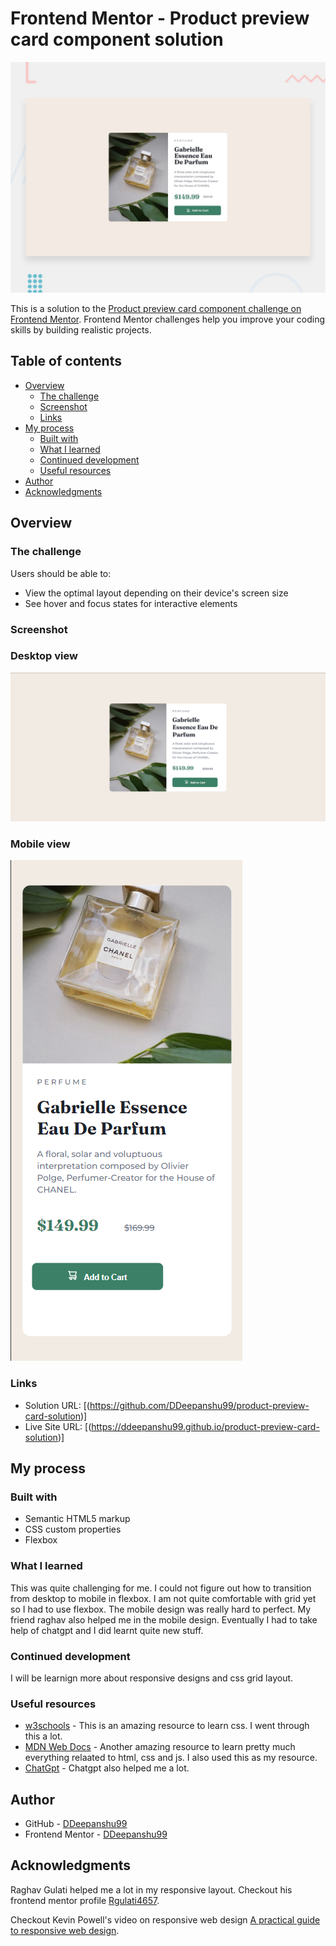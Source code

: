 # Frontend Mentor - Product preview card component solution
![Design preview for the Product preview card component coding challenge](./design/desktop-preview.jpg)

This is a solution to the [Product preview card component challenge on Frontend Mentor](https://www.frontendmentor.io/challenges/product-preview-card-component-GO7UmttRfa). Frontend Mentor challenges help you improve your coding skills by building realistic projects. 

## Table of contents

- [Overview](#overview)
  - [The challenge](#the-challenge)
  - [Screenshot](#screenshot)
  - [Links](#links)
- [My process](#my-process)
  - [Built with](#built-with)
  - [What I learned](#what-i-learned)
  - [Continued development](#continued-development)
  - [Useful resources](#useful-resources)
- [Author](#author)
- [Acknowledgments](#acknowledgments)

## Overview

### The challenge

Users should be able to:

- View the optimal layout depending on their device's screen size
- See hover and focus states for interactive elements

### Screenshot
### Desktop view
![Desktop Screenshot](./Screenshot-Desktop.png)
### Mobile view
![Mobile Screenshot](./Screenshot-Mobile.png)


### Links

- Solution URL: [(https://github.com/DDeepanshu99/product-preview-card-solution)]
- Live Site URL: [(https://ddeepanshu99.github.io/product-preview-card-solution)]

## My process

### Built with

- Semantic HTML5 markup
- CSS custom properties
- Flexbox


### What I learned

This was quite challenging for me. I could not figure out how to transition from desktop to mobile in flexbox. I am not quite comfortable with grid yet so I had to use flexbox. The mobile design was really hard to perfect. My friend raghav also helped me in the mobile design. Eventually I had to take help of chatgpt and I did learnt quite new stuff.


### Continued development

I will be learnign more about responsive designs and css grid layout.

### Useful resources

- [w3schools](https://www.w3schools.com/css/default.asp) - This is an amazing resource to learn css. I went through this a lot.
- [MDN Web Docs](https://developer.mozilla.org/en-US/) - Another amazing resource to learn pretty much everything relaated to html, css and js. I also used this as my resource.
- [ChatGpt](https://chat.openai.com/) - Chatgpt also helped me a lot.


## Author

- GitHub - [DDeepanshu99](https://github.com/DDeepanshu99)
- Frontend Mentor - [DDeepanshu99](https://www.frontendmentor.io/profile/DDeepanshu99)

## Acknowledgments

Raghav Gulati helped me a lot in my responsive layout. Checkout his frontend mentor profile [Rgulati4657](https://www.frontendmentor.io/profile/Rgulati4657).

Checkout Kevin Powell's video on responsive web design [A practical guide to responsive web design](https://youtu.be/x4u1yp3Msao?feature=shared). 
